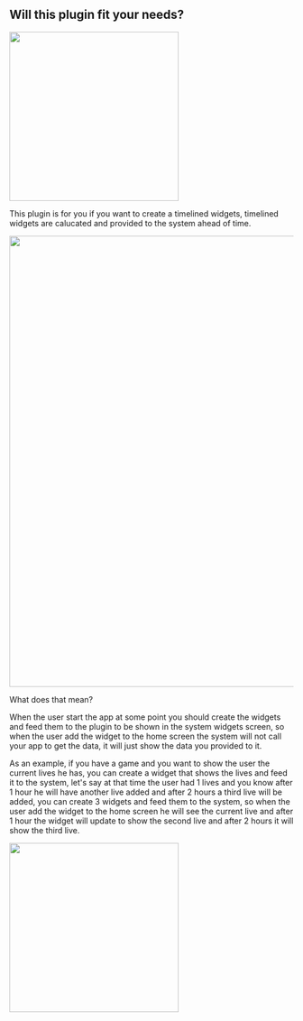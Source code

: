 ## Will this plugin fit your needs?

<img src="https://raw.githubusercontent.com/Abedalkareem/simple_widget/main/images/widget.png" width="300"/></center>

This plugin is for you if you want to create a timelined widgets, timelined widgets are calucated and provided to the system ahead of time.

<img src="https://raw.githubusercontent.com/Abedalkareem/simple_widget/main/images/timeline.png" width="800"/></center>

What does that mean?

When the user start the app at some point you should create the widgets and feed them to the plugin to be shown in the system widgets screen, so when the user add the widget to the home screen the system will not call your app to get the data, it will just show the data you provided to it.

As an example, if you have a game and you want to show the user the current lives he has, you can create a widget that shows the lives and feed it to the system, let's say at that time the user had 1 lives and you know after 1 hour he will have another live added and after 2 hours a third live will be added, you can create 3 widgets and feed them to the system, so when the user add the widget to the home screen he will see the current live and after 1 hour the widget will update to show the second live and after 2 hours it will show the third live.

<img src="https://raw.githubusercontent.com/Abedalkareem/simple_widget/main/images/widget_details.png" width="300"/></center>
